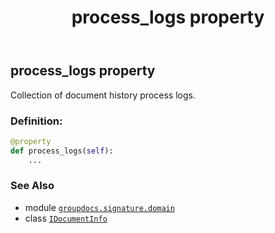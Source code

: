 ﻿---
title: process_logs property
second_title: GroupDocs.Signature for Python via .NET API References
description: 
type: docs
url: /python-net/groupdocs.signature.domain/idocumentinfo/process_logs/
is_root: false
weight: 140
---

## process_logs property


Collection of document history process logs.
### Definition:
```python
@property
def process_logs(self):
    ...
```

### See Also
* module [`groupdocs.signature.domain`](../../)
* class [`IDocumentInfo`](/signature/python-net/groupdocs.signature.domain/idocumentinfo)

